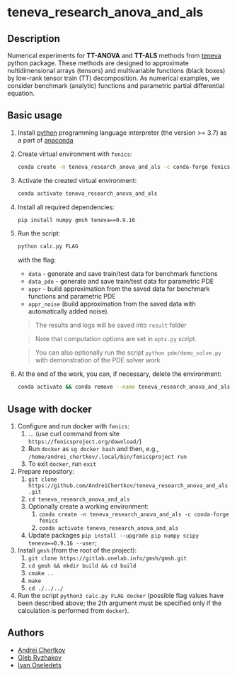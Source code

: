 # teneva_research_anova_and_als


## Description

Numerical experiments for **TT-ANOVA** and **TT-ALS** methods from [teneva](https://github.com/AndreiChertkov/teneva) python package. These methods are designed to approximate nultidimensional arrays (tensors) and multivariable functions (black boxes) by low-rank tensor train (TT) decomposition. As numerical examples, we consider benchmark (analytic) functions and parametric partial differential equation.


## Basic usage

1. Install [python](https://www.python.org) programming language interpreter (the version >= 3.7) as a part of [anaconda](https://www.anaconda.com)

2. Create virtual environment with `fenics`:
    ```bash
    conda create -n teneva_research_anova_and_als -c conda-forge fenics
    ```

3. Activate the created virtual environment:
    ```bash
    conda activate teneva_research_anova_and_als
    ```

4. Install all required dependencies:
    ```bash
    pip install numpy gmsh teneva==0.9.16
    ```

5. Run the script:
    ```bash
    python calc.py FLAG
    ```
    with the flag:
    - `data` - generate and save train/test data for benchmark functions
    - `data_pde` - generate and save train/test data for parametric PDE
    - `appr` - build approximation from the saved data for benchmark functions and parametric PDE
    - `appr_noise` (build approximation from the saved data with automatically added noise).

    > The results and logs will be saved into `result` folder

    > Note that computation options are set in `opts.py` script.

    > You can also optionally run the script `python pde/demo_solve.py` with demonstration of the PDE solver work

6. At the end of the work, you can, if necessary, delete the environment:
    ```bash
    conda activate && conda remove --name teneva_research_anova_and_als --all
    ```


## Usage with docker

1. Configure and run docker with `fenics`:
    1. ... (use curl command from site `https://fenicsproject.org/download/`)
    2. Run `docker` as `sg docker bash` and then, e.g., `/home/andrei_chertkov/.local/bin/fenicsproject run`
    3. To exit `docker`, run `exit`
2. Prepare repository:
    1. `git clone https://github.com/AndreiChertkov/teneva_research_anova_and_als.git`
    2. `cd teneva_research_anova_and_als`
    3. Optionally create a working environment:
        1. `conda create -n teneva_research_anova_and_als -c conda-forge fenics`
        2. `conda activate teneva_research_anova_and_als`
    4. Update packages `pip install --upgrade pip numpy scipy teneva==0.9.16 --user`;
3. Install `gmsh` (from the root of the project):
    1. `git clone https://gitlab.onelab.info/gmsh/gmsh.git`
    2. `cd gmsh && mkdir build && cd build`
    3. `cmake ..`
    4. `make`
    5. `cd ./../../`
4. Run the script `python3 calc.py FLAG docker` (possible flag values have been described above; the 2th argument must be specified only if the calculation is performed from `docker`).


## Authors

- [Andrei Chertkov](https://github.com/AndreiChertkov)
- [Gleb Ryzhakov](https://github.com/G-Ryzhakov)
- [Ivan Oseledets](https://github.com/oseledets)
